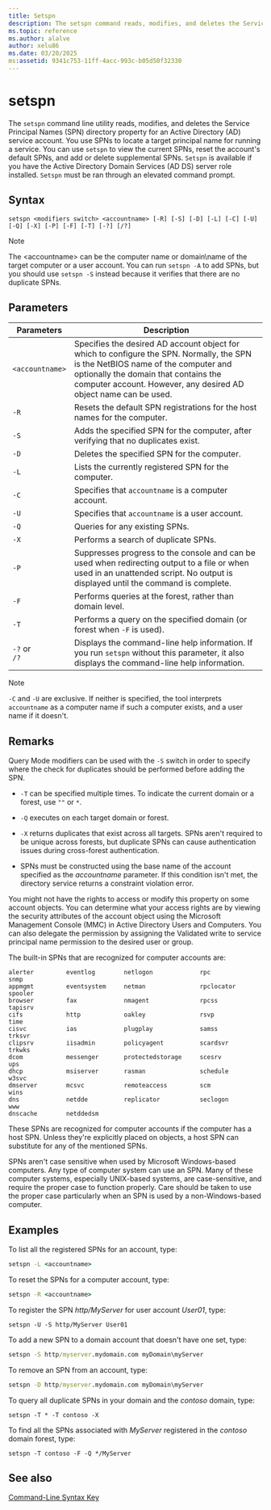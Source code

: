 ```yaml
---
title: Setspn
description: The setspn command reads, modifies, and deletes the Service Principal Names (SPN) directory property for an Active Directory service account.
ms.topic: reference
ms.author: alalve
author: xelu86
ms.date: 03/20/2025
ms:assetid: 9341c753-11ff-4acc-993c-b05d50f32330
---
```


# setspn

The `setspn` command line utility reads, modifies, and deletes the Service Principal Names (SPN) directory property for an Active Directory (AD) service account. You use SPNs to locate a target principal name for running a service. You can use `setspn` to view the current SPNs, reset the account's default SPNs, and add or delete supplemental SPNs. `Setspn` is available if you have the Active Directory Domain Services (AD DS) server role installed. `Setspn` must be ran through an elevated command prompt.

## Syntax

```
setspn <modifiers switch> <accountname> [-R] [-S] [-D] [-L] [-C] [-U] [-Q] [-X] [-P] [-F] [-T] [-?] [/?]
```

> [!NOTE]
> The \<accountname> can be the computer name or domain\\name of the target computer or a user account. You can run `setspn -A` to add SPNs, but you should use `setspn -S` instead because it verifies that there are no duplicate SPNs.

## Parameters

| Parameters | Description |
|--|--|
| `<accountname>` | Specifies the desired AD account object for which to configure the SPN. Normally, the SPN is the NetBIOS name of the computer and optionally the domain that contains the computer account. However, any desired AD object name can be used. |
| `-R` | Resets the default SPN registrations for the host names for the computer. |
| `-S` | Adds the specified SPN for the computer, after verifying that no duplicates exist. |
| `-D` | Deletes the specified SPN for the computer. |
| `-L` | Lists the currently registered SPN for the computer. |
| `-C` | Specifies that `accountname` is a computer account. |
| `-U` | Specifies that `accountname` is a user account. |
| `-Q` | Queries for any existing SPNs. |
| `-X` | Performs a search of duplicate SPNs. |
| `-P` | Suppresses progress to the console and can be used when redirecting output to a file or when used in an unattended script. No output is displayed until the command is complete. |
| `-F` | Performs queries at the forest, rather than domain level. |
| `-T` | Performs a query on the specified domain (or forest when `-F` is used). |
| `-?` or <br>`/?` | Displays the command-line help information. If you run `setspn` without this parameter, it also displays the command-line help information. |

> [!NOTE]
> `-C` and `-U` are exclusive. If neither is specified, the tool interprets `accountname` as a computer name if such a computer exists, and a user name if it doesn't.

## Remarks

Query Mode modifiers can be used with the `-S` switch in order to specify where the check for duplicates should be performed before adding the SPN.

- `-T` can be specified multiple times. To indicate the current domain or a forest, use `""` or `*`.

- `-Q` executes on each target domain or forest.

- `-X` returns duplicates that exist across all targets. SPNs aren't required to be unique across forests, but duplicate SPNs can cause authentication issues during cross-forest authentication.

- SPNs must be constructed using the base name of the account specified as the _accountname_ parameter. If this condition isn't met, the directory service returns a constraint violation error.

You might not have the rights to access or modify this property on some account objects. You can determine what your access rights are by viewing the security attributes of the account object using the Microsoft Management Console (MMC) in Active Directory Users and Computers. You can also delegate the permission by assigning the Validated write to service principal name permission to the desired user or group.

The built-in SPNs that are recognized for computer accounts are:

```
alerter         eventlog        netlogon             rpc            snmp
appmgmt         eventsystem     netman               rpclocator     spooler
browser         fax             nmagent              rpcss          tapisrv
cifs            http            oakley               rsvp           time
cisvc           ias             plugplay             samss          trksvr
clipsrv         iisadmin        policyagent          scardsvr       trkwks
dcom            messenger       protectedstorage     scesrv         ups
dhcp            msiserver       rasman               schedule       w3svc
dmserver        mcsvc           remoteaccess         scm            wins
dns             netdde          replicator           seclogon       www
dnscache        netddedsm
```

These SPNs are recognized for computer accounts if the computer has a host SPN. Unless they're explicitly placed on objects, a host SPN can substitute for any of the mentioned SPNs.

SPNs aren't case sensitive when used by Microsoft Windows-based computers. Any type of computer system can use an SPN. Many of these computer systems, especially UNIX-based systems, are case-sensitive, and require the proper case to function properly. Care should be taken to use the proper case particularly when an SPN is used by a non-Windows-based computer.

## Examples

To list all the registered SPNs for an account, type:

```cmd
setspn -L <accountname>
```

To reset the SPNs for a computer account, type:

```cmd
setspn -R <accountname>
```

To register the SPN _http/MyServer_ for user account _User01_, type:

```
setspn -U -S http/MyServer User01
```

To add a new SPN to a domain account that doesn't have one set, type:

```cmd
setspn -S http/myserver.mydomain.com myDomain\myServer
```

To remove an SPN from an account, type:

```cmd
setspn -D http/myserver.mydomain.com myDomain\myServer
```

To query all duplicate SPNs in your domain and the _contoso_ domain, type:

```
setspn -T * -T contoso -X
```

To find all the SPNs associated with _MyServer_ registered in the _contoso_ domain forest, type:

```
setspn -T contoso -F -Q */MyServer
```

## See also

[Command-Line Syntax Key](/windows-server/administration/windows-commands/command-line-syntax-key)
